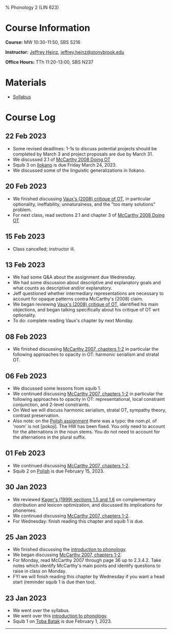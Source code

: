 % Phonology 2 (LIN 623)

# Course Information

**Course:** MW 10:30-11:50, SBS S216

**Instructor:** [Jeffrey Heinz](http://jeffreyheinz.net/), [jeffrey.heinz@stonybrook.edu](mailto:jeffrey.heinz@stonybrook.edu)

**Office Hours:** TTh 11:20-13:00, SBS N237

# Materials

* [Syllabus](materials/phonology-LIN623-23S-Heinz.pdf)

# Course Log


## 22 Feb 2023

* Some revised deadlines: 1-1s to discuss potential projects should be
  completed by March 3 and project proposals are due by March 31.
* We discussed 2.1 of [McCarthy 2008
  Doing OT](materials/McCarthy2008-DoingOT.pdf)
* Squib 3 on [Ilokano](materials/HW03-Ilokano.pdf) is due Friday March 24, 2023.
* We discussed some of the linguistic generalizations in Ilokano.


## 20 Feb 2023

* We finished discussing [Vaux's (2008) critique of
  OT](materials/VauxNevins2008.pdf), in particular optionality,
  ineffability, unnaturalness, and the "too many solutions" problem.
* For next class, read sections 2.1 and chapter 3 of [McCarthy 2008
  Doing OT](materials/McCarthy2008-DoingOT.pdf)

## 15 Feb 2023

* Class cancelled; instructor ill.

## 13 Feb 2023

* We had some Q&A about the assignment due Wednesday.
* We had some discussion about descriptive and explanatory goals and what counts as descriptive and/or explanatory.
* Jeff questioned whether intermediary representations are necessary to account for opaque patterns contra McCarthy's (2008) claim.
* We began reviewing [Vaux's (2008) critique of OT](materials/VauxNevins2008.pdf), identified his main objections, and began talking specifically about his critique of OT wrt optionality.
* To do: complete reading Vaux's chapter by next Monday.

## 08 Feb 2023

* We finished discussing [McCarthy 2007, chapters
  1-2](materials/McCarthy-Hidden-Generalizations-Ch1-2.pdf) in
  particular the following approaches to opacity in OT:
  harmonic serialism and stratal OT.

## 06 Feb 2023

* We discussed some lessons from squib 1.
* We continued discussing [McCarthy 2007, chapters
  1-2](materials/McCarthy-Hidden-Generalizations-Ch1-2.pdf) in
  particular the following approaches to opacity in OT:
  representational, local constraint conjunction, and 2-level constraints.
* On Wed we will discuss harmonic serialism, stratal OT, sympathy
  theory, contrast preservation.
* Also note: on the [Polish assignment](materials/HW02-Polish.pdf)
  there was a typo: the nom.pl. of 'room' is not [pokoji]. The HW has
  been fixed. You only need to account for the alternations in the
  noun stems. You do not need to account for the alternations in the
  plural suffix.

## 01 Feb 2023

* We continued discussing [McCarthy 2007, chapters
  1-2](materials/McCarthy-Hidden-Generalizations-Ch1-2.pdf).
* Squib 2 on [Polish](materials/HW02-Polish.pdf) is due February 15, 2023.

## 30 Jan 2023
* We reviewed [Kager's (1999) sections 1.5 and 1.6](materials/Kager1999-Ch01.pdf) on complementary
  distribution and lexicon optimization, and discussed its implications
  for phonemes.
* We continued discussing [McCarthy 2007, chapters
  1-2](materials/McCarthy-Hidden-Generalizations-Ch1-2.pdf).
* For Wednesday: finish reading this chapter and squib 1 is due.

## 25 Jan 2023
* We finished discussing the [introduction to phonology](materials/01-intro.pdf).
* We began discussing [McCarthy 2007, chapters 1-2](materials/McCarthy-Hidden-Generalizations-Ch1-2.pdf).
* For Monday, read McCarthy 2007 through page 36 up to 2.3.4.2. Take
  notes which identify McCarthy's main points and identify questions
  to raise in class on Monday.
* FYI we will finish reading this chapter by Wednesday if you want a
  head start (reminder squib 1 is due then too).

## 23 Jan 2023

* We went over the syllabus.
* We went over this [introduction to phonology](materials/01-intro.pdf).
* Squib 1 on [Toba Batak](materials/HW01-TobaBatak.pdf) is due February 1, 2023.

-------------------------------------------------------------------------------
